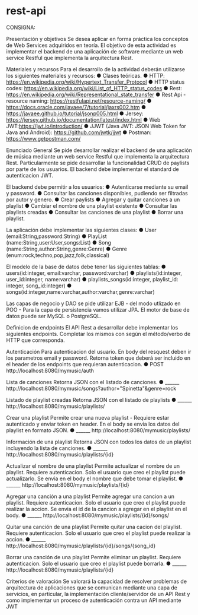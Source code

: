 # rest-api

CONSIGNA:

Presentación y objetivos
Se desea aplicar en forma práctica los conceptos de Web Services adquiridos en teoría.
El objetivo de esta actividad es implementar el backend de una aplicación de software
mediante un web service Restful que implementa la arquitectura Rest.

Materiales y recursos
Para el desarrollo de la actividad deberán utilizarse los siguientes materiales y recursos:
● Clases teóricas.
● HTTP: https://en.wikipedia.org/wiki/Hypertext_Transfer_Protocol
● HTTP status codes: https://en.wikipedia.org/wiki/List_of_HTTP_status_codes
● Rest: https://en.wikipedia.org/wiki/Representational_state_transfer
● Rest Api - resource naming: https://restfulapi.net/resource-naming/
● https://docs.oracle.com/javaee/7/tutorial/jaxrs002.htm
● https://javaee.github.io/tutorial/jsonp005.html
● Jersey: https://jersey.github.io/documentation/latest/index.html
● Web JWT:https://jwt.io/introduction/
● JJWT (Java JWT: JSON Web Token for Java and Android): https://github.com/jwtk/jjwt
● Postman: https://www.getpostman.com/

Enunciado General
Se pide desarrollar realizar el backend de una aplicación de música mediante un web
service Restful que implementa la arquitectura Rest.
Particularmente se pide desarrollar la funcionalidad CRUD de paylists por parte de los
usuarios.
El backend debe implementar el standard de autenticacion JWT.

El backend debe permitir a los usuarios:
        ● Autenticarse mediante su email y password.
        ● Consultar las canciones disponibles, pudiendo ser filtradas por autor y genero.
        ● Crear paylists
        ● Agregar y quitar canciones a un playlist
        ● Cambiar el nombre de una playlist existente
        ● Consultar las playlists creadas
        ● Consultar las canciones de una playlist
        ● Borrar una playlist.

La aplicación debe implementar las siguientes clases:
        ● User (email:String,password:String)
        ● PlayList (name:String,user:User,songs:List<Song>)
        ● Song (name:String,author:String,genre:Genre)
        ● Genre (enum:rock,techno,pop,jazz,folk,classical)

El modelo de la base de datos debe tener las siguientes tablas:
        ● users(id:integer, email:varchar, password:varchar)
        ● playlists(id:integer, user_id:integer, name:varchar)
        ● playlists_songs(id:integer, playlist_id: integer, song_id:integer)
        ● songs(id:integer,name:varchar,author:varchar,genre:varchar)

Las capas de negocio y DAO se pide utilizar EJB - del modo utlizado en POO -
Para la capa de persistencia vamos utilizar JPA.
El motor de base de datos puede ser MySQL o PostgreSQL.

Definicion de endpoints
El API Rest a desarrollar debe implementar los siguientes endpoints.
Completar los mismos con según el método/verbo de HTTP que corresponda.

Autenticación
Para autenticacion del usuario. En body del resquest deben ir los parametros email y
password. Retorna token que deberá ser incluido en el header de los endpoints que
requieran autenticacion.
● POST http://localhost:8080/mymusic/auth

Lista de canciones
Retorna JSON con el listado de canciones.
● ______ http://localhost:8080/mymusic/songs?author="Spinetta"&genre=rock

Listado de playlist creadas
Retorna JSON con el listado de playlists
● ______ http://localhost:8080/mymusic/playlists/

Crear una playlist
Permite crear una nueva playlist - Requiere estar autenticado y enviar token en header.
En el body se envia los datos del playlist en formato JSON.
● ______ http://localhost:8080/mymusic/playlists/

Información de una playlist
Retorna JSON con todos los datos de un playlist incluyendo la lista de canciones.
● ______ http://localhost:8080/mymusic/playlists/{id}

Actualizar el nombre de una playlist
Permite actualizar el nombre de un playlist. Requiere autenticacion.
Solo el usuario que creo el playlist puede actualizarlo. Se envia en el body el nombre
que debe tomar el playlist.
● ______ http://localhost:8080/mymusic/playlists/{id}

Agregar una canción a una playlist
Permite agregar una cancion a un playlist. Requiere autenticacion.
Solo el usuario que creo el playlist puede realizar la accion. Se envia el id de la cancion
a agregar en el playlist en el body.
● ______ http://localhost:8080/mymusic/playlists/{id}/songs/

Quitar una canción de una playlist
Permite quitar una cacion del playlist. Requiere autenticacion. Solo el usuario que creo
el playlist puede realizar la accion.
● ______ http://localhost:8080/mymusic/playlists/{id}/songs/{song_id}

Borrar una canción de una playlist
Permite eliminar un playlist. Requiere autenticacion. Solo el usuario que creo el playlist
puede borrarla.
● ______ http://localhost:8080/mymusic/playlists/{id}

Criterios de valoración
Se valorará la capacidad de resolver problemas de arquitectura de aplicaciones que se
comunican mediante una capa de servicios, en particular, la implementación
cliente/servidor de un API Rest y como implementar un proceso de autenticación contra
un API mediante JWT

